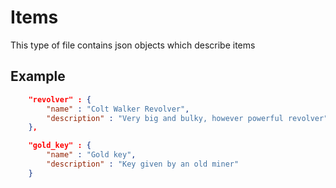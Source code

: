 # Items

This type of file contains json objects which describe items

## Example

```json
    "revolver" : {
        "name" : "Colt Walker Revolver",
        "description" : "Very big and bulky, however powerful revolver"
    },

    "gold_key" : {
        "name" : "Gold key",
        "description" : "Key given by an old miner"
    }
```